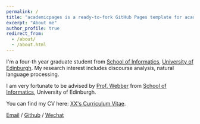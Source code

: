 ```yaml
---
permalink: /
title: "academicpages is a ready-to-fork GitHub Pages template for academic personal websites"
excerpt: "About me"
author_profile: true
redirect_from: 
  - /about/
  - /about.html
---
```


I'm a four-th year graduate student from [School of Informatics](https://www.ed.ac.uk/informatics), [University of Edinburgh](https://www.ed.ac.uk/). My research interest includes discourse analysis, natural language processing.

I am very fortunate to be advised by [Prof. Webber](https://homepages.inf.ed.ac.uk/bonnie/) from [School of Informatics](https://www.ed.ac.uk/informatics), University of Edinburgh.

You can find my CV here: [XX's Curriculum Vitae](../assets/Curriculum_Vitae.pdf).

[Email](wanqiu.long@ed.ac.uk) / [Github](https://github.com/wanqiulong0923) / [Wechat](../images/wechat.jpg) 


